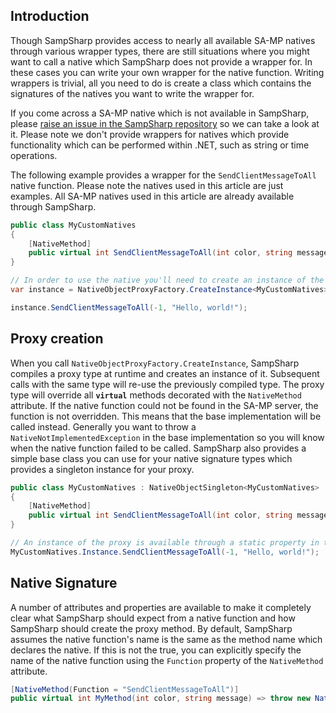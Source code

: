 Introduction
------------
Though SampSharp provides access to nearly all available SA-MP natives through various wrapper types, there are still situations where you might want to call a native which SampSharp does not provide a wrapper for. In these cases you can write your own wrapper for the native function. Writing wrappers is trivial, all you need to do is create a class which contains the signatures of the natives you want to write the wrapper for.

If you come across a SA-MP native which is not available in SampSharp, please [raise an issue in the SampSharp repository](https://github.com/ikkentim/SampSharp/issues) so we can take a look at it. Please note we don't provide wrappers for natives which provide functionality which can be performed within .NET, such as string or time operations.

The following example provides a wrapper for the `SendClientMessageToAll` native function. Please note the natives used in this article are just examples. All SA-MP natives used in this article are already available through SampSharp.

``` c#
public class MyCustomNatives
{
    [NativeMethod]
    public virtual int SendClientMessageToAll(int color, string message) => throw new NativeNotImplementedException();
}

// In order to use the native you'll need to create an instance of the wrapper:
var instance = NativeObjectProxyFactory.CreateInstance<MyCustomNatives>();

instance.SendClientMessageToAll(-1, "Hello, world!");
```

Proxy creation
--------------
When you call `NativeObjectProxyFactory.CreateInstance`, SampSharp compiles a proxy type at runtime and creates an instance of it. Subsequent calls with the same type will re-use the previously compiled type. The proxy type will override all __`virtual`__ methods decorated with the `NativeMethod` attribute. If the native function could not be found in the SA-MP server, the function is not overridden. This means that the base implementation will be called instead. Generally you want to throw a `NativeNotImplementedException` in the base implementation so you will know when the native function failed to be called. SampSharp also provides a simple base class you can use for your native signature types which provides a singleton instance for your proxy.

``` c#
public class MyCustomNatives : NativeObjectSingleton<MyCustomNatives>
{
    [NativeMethod]
    public virtual int SendClientMessageToAll(int color, string message) => throw new NativeNotImplementedException();
}

// An instance of the proxy is available through a static property in the type
MyCustomNatives.Instance.SendClientMessageToAll(-1, "Hello, world!");
```

Native Signature
----------------
A number of attributes and properties are available to make it completely clear what SampSharp should expect from a native function and how SampSharp should create the proxy method. By default, SampSharp assumes the native function's name is the same as the method name which declares the native. If this is not the true, you can explicitly specify the name of the native function using the `Function` property of the `NativeMethod` attribute.

``` c#
[NativeMethod(Function = "SendClientMessageToAll")]
public virtual int MyMethod(int color, string message) => throw new NativeNotImplementedException();
```
